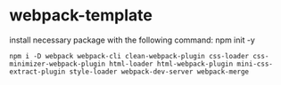 # webpack-template

install necessary package with the following command:
    npm init -y
    
    npm i -D webpack webpack-cli clean-webpack-plugin css-loader css-minimizer-webpack-plugin html-loader html-webpack-plugin mini-css-extract-plugin style-loader webpack-dev-server webpack-merge 

